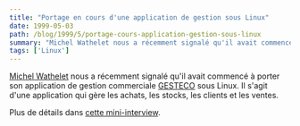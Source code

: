 ```yaml
---
title: "Portage en cours d'une application de gestion sous Linux"
date: 1999-05-03
path: /blog/1999/5/portage-cours-application-gestion-sous-linux
summary: "Michel Wathelet nous a récemment signalé qu'il avait commencé à porter son application de gestion commerciale GESTECO sous Linux."
tags: ['Linux']
---
```


<P>
<A HREF="mailto:michel.wathelet@skynet.be">Michel Wathelet</A>
nous a récemment signalé qu'il avait commencé
à porter son application de gestion commerciale <A HREF="http://www.users.skynet.be/structure/ateliers.htm">GESTECO</A>
sous Linux. Il s'agit d'une application qui gère les achats, les stocks,
les clients et les ventes.
</P>

<P>
Plus de détails dans <A HREF="http://www.linux-center.org/articles/9905/gesteco.txt">cette
mini-interview</A>.
</P>


